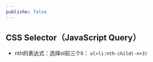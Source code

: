 ```yaml
---
publishe: false
---
```

## CSS Selector（JavaScript Query）
- nth的表达式：选择ol前三个li：
`ol>li:nth-child(-n+3)`
